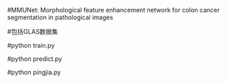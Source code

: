#MMUNet: Morphological feature enhancement network for colon
cancer segmentation in pathological images

#包括GLAS数据集

#python train.py

#python predict.py

#python pingjia.py
